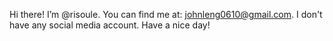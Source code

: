 Hi there! I’m @risoule.
You can find me at: johnleng0610@gmail.com.
I don't have any social media account.
Have a nice day!
